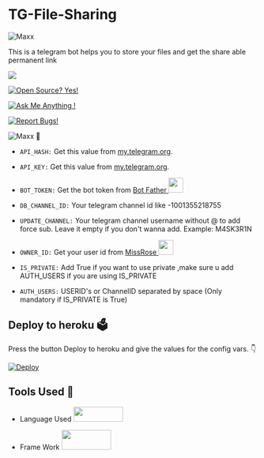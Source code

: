 # TG-File-Sharing
![Maxx](https://telegra.ph/file/d651c7b7943a9702f846d.png)

This is a telegram bot helps you to store your files and get the share able permanent link 

<a href="https://telegram.dog/M4SK3R"><img src="https://img.shields.io/badge/Telegram-Bot-blue.svg?logo=telegram"></a>

[![Open Source? Yes!](https://badgen.net/badge/Open%20Source%20%3F/Yes/yellow?icon=github)](https://github.com/M4SK3R1N/TG-File-Sharing)

[![Ask Me Anything !](https://img.shields.io/badge/🤔%20Ask%20me-anything-1abc9c.svg)](https://telegram.dog/M4SK3R1N)

[![Report Bugs!](https://badgen.net/badge/🐞%20Report%20/Bugs/red)](https://telegram.dog/M4SK3R1N)

![Maxx](https://telegra.ph/file/033408792afc4d4f1f8f6.png) 🤖

- `API_HASH:` Get this value from [my.telegram.org](https://my.telegram.org).

- `API_KEY:` Get this value from [my.telegram.org](https://my.telegram.org).

- `BOT_TOKEN:` Get the bot token from [Bot Father <img src="https://telegra.ph/file/8d80c13110506bf1cb58e.jpg" width="30" height="30">](https://telegram.dog/BotFather)

- `DB_CHANNEL_ID:` Your telegram channel id like -1001355218755

- `UPDATE_CHANNEL:` Your telegram channel username without @ to add force sub. Leave it empty if you don't wanna add. Example: M4SK3R1N

- `OWNER_ID:` Get your user id from [MissRose <img src="https://telegra.ph/file/0a36032bd2221c8d4209d.jpg" width="30" height="30">](https://telegram.dog/MissRose_bot)

- `IS_PRIVATE:` Add True if you want to use private ,make sure u add AUTH_USERS if you are using IS_PRIVATE

- `AUTH_USERS:` USERID's or ChannelID separated by space (Only mandatory if IS_PRIVATE is True)

## Deploy to heroku 🗳

Press the button Deploy to heroku and give the values for the config vars. 👇

[![Deploy](https://www.herokucdn.com/deploy/button.svg)](https://heroku.com/deploy?template=https://github.com/M4SK3R1N/TG-File-Sharing)

## Tools Used 🧰

- Language Used [<img src="https://telegra.ph/file/960ed8709acaf8c68b894.jpg" width="100" height="30">](https://www.python.org/)

- Frame Work [<img src="https://telegra.ph/file/804f06d1590f7619a63ed.jpg" width="100" height="40">](https://github.com/pyrogram/pyrogram)

